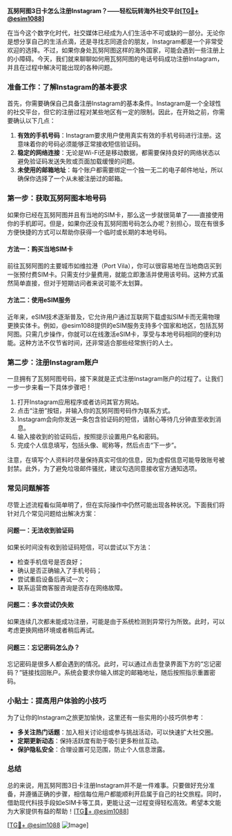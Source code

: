 **瓦努阿图3日卡怎么注册Instagram？——轻松玩转海外社交平台[[TG💪+ @esim1088](https://t.me/s/esim1088)]**

在当今这个数字化时代，社交媒体已经成为人们生活中不可或缺的一部分。无论你是想分享自己的生活点滴，还是寻找志同道合的朋友，Instagram都是一个非常受欢迎的选择。不过，如果你身处瓦努阿图这样的海外国家，可能会遇到一些注册上的小障碍。今天，我们就来聊聊如何用瓦努阿图的电话号码成功注册Instagram，并且在过程中解决可能出现的各种问题。

### 准备工作：了解Instagram的基本要求

首先，你需要确保自己具备注册Instagram的基本条件。Instagram是一个全球性的社交平台，但它的注册过程对某些地区有一定的限制。因此，在开始之前，你需要确认以下几点：

1. **有效的手机号码**：Instagram要求用户使用真实有效的手机号码进行注册。这意味着你的号码必须能够正常接收短信验证码。
2. **稳定的网络连接**：无论是Wi-Fi还是移动数据，都需要保持良好的网络状态以避免验证码发送失败或页面加载缓慢的问题。
3. **未使用的邮箱地址**：每个账户都需要绑定一个独一无二的电子邮件地址，所以确保你选择了一个从未被注册过的邮箱。

### 第一步：获取瓦努阿图本地号码

如果你已经在瓦努阿图并且有当地的SIM卡，那么这一步就很简单了——直接使用你的手机即可。但是，如果你还没有瓦努阿图号码怎么办呢？别担心，现在有很多方便快捷的方式可以帮助你获得一个临时或长期的本地号码。

#### 方法一：购买当地SIM卡
前往瓦努阿图的主要城市如维拉港（Port Vila），你可以很容易地在当地商店买到一张预付费SIM卡。只需支付少量费用，就能立即激活并使用该号码。这种方式虽然简单直接，但对于短期访问者来说可能不太划算。

#### 方法二：使用eSIM服务
近年来，eSIM技术逐渐普及，它允许用户通过互联网下载虚拟SIM卡而无需物理更换实体卡。例如，@esim1088提供的eSIM服务支持多个国家和地区，包括瓦努阿图。只需几步操作，你就可以在线激活eSIM卡，享受与本地号码相同的便利功能。这种方法不仅节省时间，还非常适合那些经常旅行的人士。

### 第二步：注册Instagram账户

一旦拥有了瓦努阿图号码，接下来就是正式注册Instagram账户的过程了。让我们一步一步来看一下具体步骤吧！

1. 打开Instagram应用程序或者访问其官方网站。
2. 点击“注册”按钮，并输入你的瓦努阿图号码作为联系方式。
3. Instagram会向你发送一条包含验证码的短信，请耐心等待几分钟直至收到消息。
4. 输入接收到的验证码后，按照提示设置用户名和密码。
5. 完成个人信息填写，包括头像、昵称等，然后点击“下一步”。

注意，在填写个人资料时尽量保持真实可信的信息，因为虚假信息可能导致账号被封禁。此外，为了避免垃圾邮件骚扰，建议勾选同意接收官方通知选项。

### 常见问题解答

尽管上述流程看似简单明了，但在实际操作中仍然可能出现各种状况。下面我们将针对几个常见问题给出解决方案：

#### 问题一：无法收到验证码
如果长时间没有收到验证码短信，可以尝试以下方法：
- 检查手机信号是否良好；
- 确认是否正确输入了手机号码；
- 尝试重启设备后再试一次；
- 联系运营商客服咨询是否存在网络故障。

#### 问题二：多次尝试仍失败
如果连续几次都未能成功注册，可能是由于系统检测到异常行为所致。此时，可以考虑更换网络环境或者稍后再试。

#### 问题三：忘记密码怎么办？
忘记密码是很多人都会遇到的情况。此时，可以通过点击登录界面下方的“忘记密码？”链接找回账户。系统会要求你输入绑定的邮箱地址，随后按照指示重置密码。

### 小贴士：提高用户体验的小技巧

为了让你的Instagram之旅更加愉快，这里还有一些实用的小技巧供参考：

- **多关注热门话题**：加入相关讨论组或参与挑战活动，可以快速扩大社交圈。
- **定期更新动态**：保持活跃度有助于吸引更多粉丝互动。
- **保护隐私安全**：合理设置可见范围，防止个人信息泄露。

### 总结

总的来说，用瓦努阿图3日卡注册Instagram并不是一件难事。只要做好充分准备，并遵循正确的步骤，相信每位用户都能顺利开启属于自己的社交旅程。同时，借助现代科技手段如eSIM卡等工具，更能让这一过程变得轻松高效。希望本文能为大家提供有益的帮助！[[TG💪+ @esim1088](https://t.me/s/esim1088)]

[[TG💪+ @esim1088](https://t.me/s/esim1088) ![Image](https://i.postimg.cc/4NQfJmqS/Snipaste-2025-05-13-00-14-12.png)]